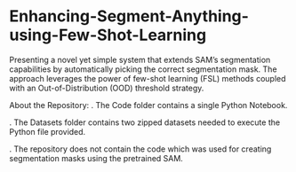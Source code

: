# Enhancing-Segment-Anything-using-Few-Shot-Learning
Presenting a novel yet simple system that extends SAM’s segmentation capabilities by automatically picking the correct segmentation mask. The approach leverages the power of few-shot learning (FSL) methods coupled with an Out-of-Distribution (OOD) threshold strategy. 

About the Repository:
. The Code folder contains a single Python Notebook.

. The Datasets folder contains two zipped datasets needed to execute the Python file provided.

. The repository does not contain the code which was used for creating segmentation masks using the pretrained SAM.

